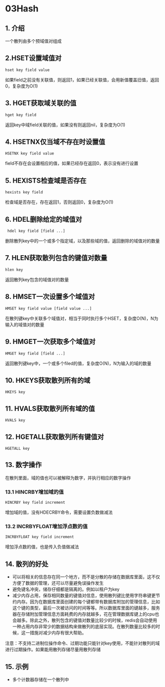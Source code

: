 # 03Hash

## 1. 介绍

 一个散列由多个预域值对组成

## 2.HSET设置域值对

```shell
hset key field value
```

如果field之前没有关联值，则返回1，如果已经关联值，会用新值覆盖旧值，返回0，复杂度为O(1)	

## 3. HGET获取域关联的值

```shell
hget key field
```

返回key中域field关联的值，如果没有则返回nil，复杂度为O(1)

## 4. HSETNX仅当域不存在时设置值

```shell
HSETNX key field value
```

field不存在会设置相应的值，如果已经存在返回0，表示没有进行设置

## 5. HEXISTS检查域是否存在

```shell
hexists key field
```

检查域是否存在，存在返回1，否则返回0，复杂度为O(1)

## 6. HDEL删除给定的域值对

```shell
 hdel key field [field ...]
```

删除散列key中的一个或多个指定域，以及那些域的值，返回删除的域值对的数量

## 7. HLEN获取散列包含的键值对数量

```shell
hlen key
```

返回散列key包含的域值对的数量

## 8. HMSET一次设置多个域值对

```shell
HMSET key field value [field value ...]
```

在散列键key中关联多个域值对，相当于同时执行多个HSET，复杂度O(N)，N为输入的域值对的数量

## 9. HMGET一次获取多个域值对

```shell
HMGET key field [field ...]
```

返回散列键key中，一个或多个filed的值，复杂度O(N)，N为输入的域的数量

## 10. HKEYS获取散列所有的域

```shell
HKEYS key
```

## 11. HVALS获取散列所有域的值

```shell
HVALS key
```

## 12. HGETALL获取散列所有键值对

```shell
HGETALL key
```

## 13. 数字操作

在散列里面，域的值也可以被解释为数字，并执行相应的数字操作

### 13.1 HINCRBY增加域的值

```shell
HINCRBY key field increment
```

增加域的值，没有HDECRBY命令，需要设置负数做减法

### 13.2 INCRBYFLOAT增加浮点数的值

```shell
INCRBYFLOAT key field increment
```

增加浮点数的值，也是传入负值做减法

## 14. 散列的好处

- 可以将相关的信息存在同一个地方，而不是分散的存储在数据库里面，这不仅方便了数据的管理，还可以尽量避免误操作发生 
- 避免键名冲突，储存仔细都是隔离的。例如以租户为key 
- 减少内存占用，保存相同数量的键值对信息，使用散列键比使用字符串键更节约内存。因为在数据库里面创建的每个键都带有数据库附加的管理信息，比如这个键的类型，最后一次被访问的时间等等。所以数据库里面的键越多，服务器在存储附加管理信息方面耗费的内存就越多，花在管理数据库键上的cpu也会越多。除此之外，散列包含的键值对数量比较少的时候，redis会自动使用一种占用内存非常少的数据结构来做散列的底层实现。在散列数量比较多的时候，这一措施对减少内存有很大帮助。

注意：不支持二进制位操作命令、过期功能只能针对key使用，不能针对散列的域进行过期操作。如果能用散列存储尽量用散列存储

## 15. 示例

- 多个计数器存储在一个散列中